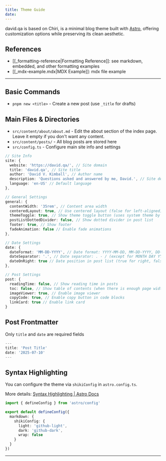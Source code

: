 ```yaml
---
title: Theme Guide
date:
---
```

david.qa is based on Chiri, is a minimal blog theme built with [Astro](https://astro.build), offering customization options while preserving its clean aesthetic.

## References

- [[_formatting-reference|Formatting Reference]]: see markdown, embedded, and other formatting examples 
- [[_mdx-example.mdx|MDX Example]]: mdx file example

---

## Basic Commands

- `pnpm new <title>` - Create a new post (use `_title` for drafts)

## Main Files & Directories

- `src/content/about/about.md` - Edit the about section of the index page. Leave it empty if you don't want any content.
- `src/content/posts/` - All blog posts are stored here
- `src/config.ts` - Configure main site info and settings

```ts
// Site Info
site: {
  website: 'https://david.qa/', // Site domain
  title: 'david.qa', // Site title
  author: 'David V. Kimball', // Author name
  description: 'Questions asked and answered by me, David.', // Site description
  language: 'en-US' // Default language
},
```

```ts
// General Settings
general: {
  contentWidth: '35rem', // Content area width
  centeredLayout: true, // Use centered layout (false for left-aligned)
  themeToggle: true, // Show theme toggle button (uses system theme by default)
  postListDottedDivider: false, // Show dotted divider in post list
  footer: true, // Show footer
  fadeAnimation: false // Enable fade animations
},
```

```ts
// Date Settings
date: {
  dateFormat: 'MM-DD-YYYY', // Date format: YYYY-MM-DD, MM-DD-YYYY, DD-MM-YYYY, MONTH DAY YYYY, DAY MONTH YYYY
  dateSeparator: '.', // Date separator: . - / (except for MONTH DAY YYYY and DAY MONTH YYYY)
  dateOnRight: true // Date position in post list (true for right, false for left)
},
```

```ts
// Post Settings
post: {
  readingTime: false, // Show reading time in posts
  toc: false, // Show table of contents (when there is enough page width)
  imageViewer: true, // Enable image viewer
  copyCode: true, // Enable copy button in code blocks
  linkCard: true // Enable link card
}
```

## Post Frontmatter

Only `title` and `date` are required fields

```ts
---
title: 'Post Title'
date: '2025-07-10'
---
```

## Syntax Highlighting

You can configure the theme via `shikiConfig` in `astro.config.ts`.

More details: [Syntax Highlighting | Astro Docs](https://docs.astro.build/en/guides/syntax-highlighting/)

```ts
import { defineConfig } from 'astro/config'

export default defineConfig({
  markdown: {
    shikiConfig: {
      light: 'github-light',
      dark: 'github-dark',
      wrap: false
    }
  }
})
```

---

